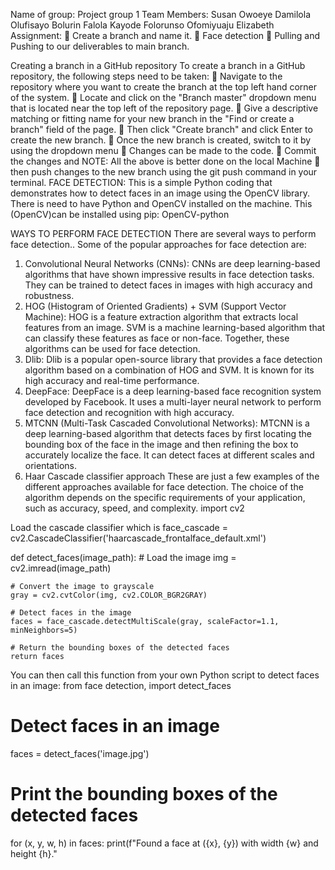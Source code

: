 Name of group:   Project group 1
Team Members:  Susan Owoeye
		  	 Damilola Olufisayo
		           Bolurin Falola
		          Kayode Folorunso
		          Ofomiyuaju Elizabeth
Assignment: 
	Create a branch and name it.
	Face detection
	Pulling and Pushing to our deliverables to main branch.

Creating a branch in a GitHub repository
To create a branch in a GitHub repository, the following steps need to be taken:
	Navigate to the repository where you want to create the branch at the top left hand corner of the system.
	Locate and click on the "Branch master" dropdown menu that is located near the top left of the repository page.
	Give a descriptive matching or fitting name for your new branch in the "Find or create a branch" field of the page.
	Then click "Create branch" and click Enter to create the new branch.
	Once the new branch is created, switch to it by using the dropdown menu
	Changes can be made to the code.
	Commit the changes and 
NOTE: All the above is better done on the local Machine
	then push changes to the new branch using the git push command in your terminal.
FACE DETECTION: This is a simple Python coding that demonstrates how to detect faces in an image using the OpenCV library.
There is need to have Python and OpenCV installed on the machine. 
This (OpenCV)can be installed using pip: OpenCV-python

WAYS TO PERFORM FACE DETECTION
There are several ways to perform face detection.. Some of the popular approaches for face detection are:
1.	Convolutional Neural Networks (CNNs): CNNs are deep learning-based algorithms that have shown impressive results in face detection tasks. They can be trained to detect faces in images with high accuracy and robustness.
2.	HOG (Histogram of Oriented Gradients) + SVM (Support Vector Machine): HOG is a feature extraction algorithm that extracts local features from an image. SVM is a machine learning-based algorithm that can classify these features as face or non-face. Together, these algorithms can be used for face detection.
3.	Dlib: Dlib is a popular open-source library that provides a face detection algorithm based on a combination of HOG and SVM. It is known for its high accuracy and real-time performance.
4.	DeepFace: DeepFace is a deep learning-based face recognition system developed by Facebook. It uses a multi-layer neural network to perform face detection and recognition with high accuracy.
5.	MTCNN (Multi-Task Cascaded Convolutional Networks): MTCNN is a deep learning-based algorithm that detects faces by first locating the bounding box of the face in the image and then refining the box to accurately localize the face. It can detect faces at different scales and orientations.
6.	Haar Cascade classifier approach
These are just a few examples of the different approaches available for face detection. The choice of the algorithm depends on the specific requirements of your application, such as accuracy, speed, and complexity.
import cv2

Load the cascade classifier which is
face_cascade = cv2.CascadeClassifier('haarcascade_frontalface_default.xml')

def detect_faces(image_path):
    # Load the image
    img = cv2.imread(image_path)

    # Convert the image to grayscale
    gray = cv2.cvtColor(img, cv2.COLOR_BGR2GRAY)

    # Detect faces in the image
    faces = face_cascade.detectMultiScale(gray, scaleFactor=1.1, minNeighbors=5)

    # Return the bounding boxes of the detected faces
    return faces
You can then call this function from your own Python script to detect faces in an image:
from face detection, import detect_faces

# Detect faces in an image
faces = detect_faces('image.jpg')

# Print the bounding boxes of the detected faces
for (x, y, w, h) in faces:
    print(f"Found a face at ({x}, {y}) with width {w} and height {h}."

